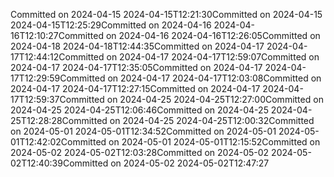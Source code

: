Committed on 2024-04-15 2024-04-15T12:21:30Committed on 2024-04-15 2024-04-15T12:25:29Committed on 2024-04-16 2024-04-16T12:10:27Committed on 2024-04-16 2024-04-16T12:26:05Committed on 2024-04-18 2024-04-18T12:44:35Committed on 2024-04-17 2024-04-17T12:44:12Committed on 2024-04-17 2024-04-17T12:59:07Committed on 2024-04-17 2024-04-17T12:35:05Committed on 2024-04-17 2024-04-17T12:29:59Committed on 2024-04-17 2024-04-17T12:03:08Committed on 2024-04-17 2024-04-17T12:27:15Committed on 2024-04-17 2024-04-17T12:59:37Committed on 2024-04-25 2024-04-25T12:27:00Committed on 2024-04-25 2024-04-25T12:06:46Committed on 2024-04-25 2024-04-25T12:28:28Committed on 2024-04-25 2024-04-25T12:00:32Committed on 2024-05-01 2024-05-01T12:34:52Committed on 2024-05-01 2024-05-01T12:42:02Committed on 2024-05-01 2024-05-01T12:15:52Committed on 2024-05-02 2024-05-02T12:03:28Committed on 2024-05-02 2024-05-02T12:40:39Committed on 2024-05-02 2024-05-02T12:47:27